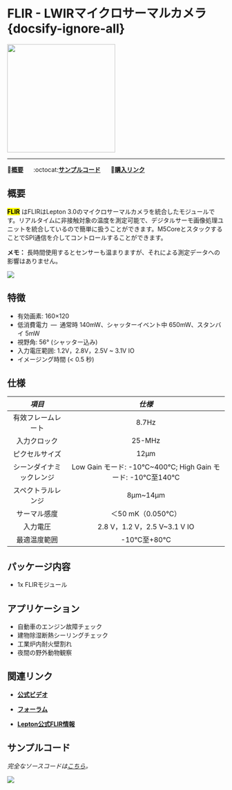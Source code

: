 # FLIR - LWIRマイクロサーマルカメラ {docsify-ignore-all}

<img src="assets/img/product_pics/app/app_flir_01.png" width="250" height="250">

* * *

:memo:**[概要](#概要)**&nbsp;&nbsp;&nbsp;&nbsp;&nbsp;&nbsp;:octocat:**[サンプルコード](#サンプルコード)**&nbsp;&nbsp;&nbsp;&nbsp;&nbsp;&nbsp;🛒**[購入リンク](https://www.aliexpress.com/item/M5Stack-Official-FLIR-Radiometric-Lepton-2-0-3-0-Dev-160HX120V-80HX60V-Thermal-Imager-Kit-M5/32959050762.html)**

## 概要

**<mark>FLIR</mark>** はFLIRはLepton 3.0のマイクロサーマルカメラを統合したモジュールです。リアルタイムに非接触対象の温度を測定可能で、デジタルサーモ画像処理ユニットを統合しているので簡単に扱うことができます。M5CoreとスタックすることでSPI通信を介してコントロールすることができます。

**メモ：** 長時間使用するとセンサーも温まりますが、それによる測定データへの影響はありません。

<img src="assets/img/product_pics/app/app_flir_02.png">

## 特徴

- 有効画素: 160×120
- 低消費電力 — 通常時 140mW、シャッターイベント中 650mW、スタンバイ 5mW
- 視野角: 56° (シャッター込み)
- 入力電圧範囲: 1.2V，2.8V，2.5V ~ 3.1V IO
- イメージング時間 (< 0.5 秒)

## 仕様

| *項目*         | *仕様*       |
| :-----------: | :------:     |
| 有效フレームレート | 8.7Hz      |
| 入力クロック      | 25-MHz     |
| ピクセルサイズ    | 12µm       |
| シーンダイナミックレンジ | Low Gain モード: -10℃~400℃; High Gain モード: -10℃至140℃       |
| スペクトラルレンジ | 8µm~14µm                    |
| サーマル感度      | ＜50 mK（0.050℃）            |
| 入力電圧         | 2.8 V，1.2 V，2.5 V~3.1 V IO |
| 最適温度範囲      | -10℃至+80℃                  |

## パッケージ内容

- 1x FLIRモジュール

## アプリケーション

- 自動車のエンジン故障チェック
- 建物除湿断熱シーリングチェック
- 工業炉内耐火壁割れ
- 夜間の野外動物観察

## 関連リンク

- **[公式ビデオ](https://i.youku.com/i/UNjE1ODA2MzE0OA==?spm=a2hzp.8253869.0.0)**

- **[フォーラム](http://forum.m5stack.com/)**

- **[Lepton公式FLIR情報](https://www.flir.cn/products/lepton/)**

## サンプルコード

*完全なソースコードは[こちら](https://github.com/m5stack/Applications-Lepton3.0/tree/master/lepton3/Src/Lepton_Bot)。*

<img src="assets/img/product_pics/app/app_flir_03.png">

<!--
**Example目录树**

├─LidarBot_CarMain_V1.1 - 雷达车主控程序

├─LidarBot_RemoteController_V1.0 - 遥控手柄程序V1.0

└─LidarBot_RemoteController_V1.2 - 遥控手柄程序V1.2(相比V1.0精度提高一倍) -->
